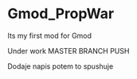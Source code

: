# Gmod_PropWar
Its my first mod for Gmod


Under work
MASTER BRANCH PUSH

Dodaje napis  potem to spushuje

